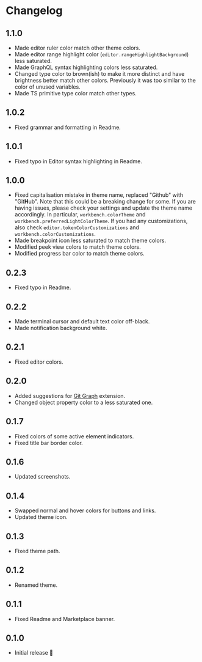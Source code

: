 # Changelog

## 1.1.0

- Made editor ruler color match other theme colors.
- Made editor range highlight color (`editor.rangeHighlightBackground`) less saturated.
- Made GraphQL syntax highlighting colors less saturated.
- Changed type color to brown(ish) to make it more distinct and have brightness better match other colors. Previously it was too similar to the color of unused variables.
- Made TS primitive type color match other types.

## 1.0.2

- Fixed grammar and formatting in Readme.

## 1.0.1

- Fixed typo in Editor syntax highlighting in Readme.

## 1.0.0

- Fixed capitalisation mistake in theme name, replaced "Github" with "Git**H**ub". Note that this could be a breaking change for some. If you are having issues, please check your settings and update the theme name accordingly. In particular, `workbench.colorTheme` and `workbench.preferredLightColorTheme`. If you had any customizations, also check `editor.tokenColorCustomizations` and `workbench.colorCustomizations`.
- Made breakpoint icon less saturated to match theme colors.
- Modified peek view colors to match theme colors.
- Modified progress bar color to match theme colors.

## 0.2.3

- Fixed typo in Readme.

## 0.2.2

- Made terminal cursor and default text color off-black.
- Made notification background white.
  
## 0.2.1

- Fixed editor colors.
  
## 0.2.0

- Added suggestions for [Git Graph](https://marketplace.visualstudio.com/items?itemName=mhutchie.git-graph) extension.
- Changed object property color to a less saturated one.

## 0.1.7

- Fixed colors of some active element indicators.
- Fixed title bar border color.

## 0.1.6

- Updated screenshots.

## 0.1.4

- Swapped normal and hover colors for buttons and links.
- Updated theme icon.

## 0.1.3

- Fixed theme path.

## 0.1.2

- Renamed theme.

## 0.1.1

- Fixed Readme and Marketplace banner.

## 0.1.0

- Initial release 🚀
